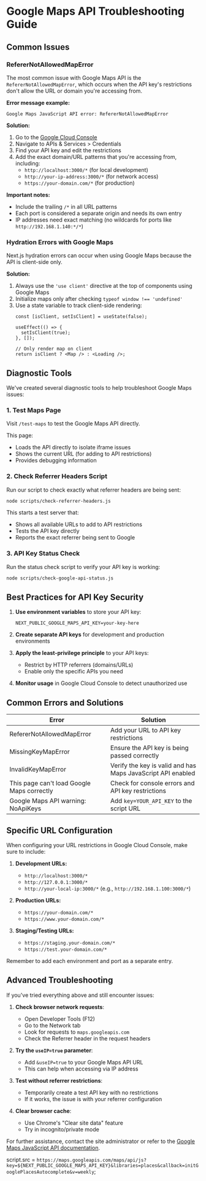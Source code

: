 # Google Maps API Troubleshooting Guide

## Common Issues

### RefererNotAllowedMapError

The most common issue with Google Maps API is the `RefererNotAllowedMapError`, which occurs when the API key's restrictions don't allow the URL or domain you're accessing from.

**Error message example:**
```
Google Maps JavaScript API error: RefererNotAllowedMapError
```

**Solution:**
1. Go to the [Google Cloud Console](https://console.cloud.google.com/)
2. Navigate to APIs & Services > Credentials
3. Find your API key and edit the restrictions
4. Add the exact domain/URL patterns that you're accessing from, including:
   - `http://localhost:3000/*` (for local development)
   - `http://your-ip-address:3000/*` (for network access)
   - `https://your-domain.com/*` (for production)

**Important notes:**
- Include the trailing `/*` in all URL patterns
- Each port is considered a separate origin and needs its own entry
- IP addresses need exact matching (no wildcards for ports like `http://192.168.1.140:*/*`)

### Hydration Errors with Google Maps

Next.js hydration errors can occur when using Google Maps because the API is client-side only.

**Solution:**
1. Always use the `'use client'` directive at the top of components using Google Maps
2. Initialize maps only after checking `typeof window !== 'undefined'`
3. Use a state variable to track client-side rendering:
   ```tsx
   const [isClient, setIsClient] = useState(false);
   
   useEffect(() => {
     setIsClient(true);
   }, []);
   
   // Only render map on client
   return isClient ? <Map /> : <Loading />;
   ```

## Diagnostic Tools

We've created several diagnostic tools to help troubleshoot Google Maps issues:

### 1. Test Maps Page

Visit `/test-maps` to test the Google Maps API directly.

This page:
- Loads the API directly to isolate iframe issues
- Shows the current URL (for adding to API restrictions)
- Provides debugging information

### 2. Check Referrer Headers Script

Run our script to check exactly what referrer headers are being sent:

```bash
node scripts/check-referrer-headers.js
```

This starts a test server that:
- Shows all available URLs to add to API restrictions
- Tests the API key directly
- Reports the exact referrer being sent to Google

### 3. API Key Status Check

Run the status check script to verify your API key is working:

```bash
node scripts/check-google-api-status.js
```

## Best Practices for API Key Security

1. **Use environment variables** to store your API key:
   ```
   NEXT_PUBLIC_GOOGLE_MAPS_API_KEY=your-key-here
   ```

2. **Create separate API keys** for development and production environments

3. **Apply the least-privilege principle** to your API keys:
   - Restrict by HTTP referrers (domains/URLs)
   - Enable only the specific APIs you need

4. **Monitor usage** in Google Cloud Console to detect unauthorized use

## Common Errors and Solutions

| Error | Solution |
|-------|----------|
| RefererNotAllowedMapError | Add your URL to API key restrictions |
| MissingKeyMapError | Ensure the API key is being passed correctly |
| InvalidKeyMapError | Verify the key is valid and has Maps JavaScript API enabled |
| This page can't load Google Maps correctly | Check for console errors and API key restrictions |
| Google Maps API warning: NoApiKeys | Add `key=YOUR_API_KEY` to the script URL |

## Specific URL Configuration

When configuring your URL restrictions in Google Cloud Console, make sure to include:

1. **Development URLs:**
   - `http://localhost:3000/*`
   - `http://127.0.0.1:3000/*`
   - `http://your-local-ip:3000/*` (e.g., `http://192.168.1.100:3000/*`)

2. **Production URLs:**
   - `https://your-domain.com/*`
   - `https://www.your-domain.com/*`

3. **Staging/Testing URLs:**
   - `https://staging.your-domain.com/*`
   - `https://test.your-domain.com/*`

Remember to add each environment and port as a separate entry.

## Advanced Troubleshooting

If you've tried everything above and still encounter issues:

1. **Check browser network requests**:
   - Open Developer Tools (F12)
   - Go to the Network tab
   - Look for requests to `maps.googleapis.com`
   - Check the Referrer header in the request headers

2. **Try the `useIP=true` parameter**:
   - Add `&useIP=true` to your Google Maps API URL
   - This can help when accessing via IP address

3. **Test without referrer restrictions**:
   - Temporarily create a test API key with no restrictions
   - If it works, the issue is with your referrer configuration

4. **Clear browser cache**:
   - Use Chrome's "Clear site data" feature
   - Try in incognito/private mode

For further assistance, contact the site administrator or refer to the [Google Maps JavaScript API documentation](https://developers.google.com/maps/documentation/javascript/overview). 

script.src = `https://maps.googleapis.com/maps/api/js?key=${NEXT_PUBLIC_GOOGLE_MAPS_API_KEY}&libraries=places&callback=initGooglePlacesAutocomplete&v=weekly`; 